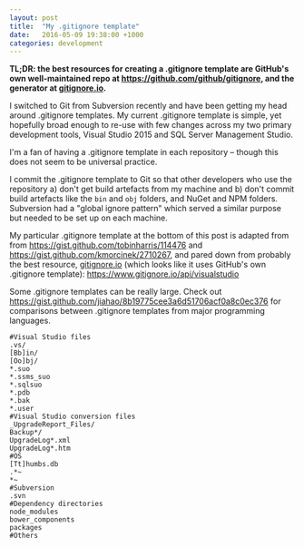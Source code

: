 ```yaml
---
layout: post
title:  "My .gitignore template"
date:   2016-05-09 19:38:00 +1000
categories: development
---
```

**TL;DR: the best resources for creating a .gitignore template are GitHub's own well-maintained repo at <https://github.com/github/gitignore>, and the generator at [gitignore.io][1].**
 
I switched to Git from Subversion recently and have been getting my head around .gitignore templates. My current .gitignore template is simple, yet hopefully broad enough to re-use with few changes across my two primary development tools, Visual Studio 2015 and SQL Server Management Studio.
 
I'm a fan of having a .gitignore template in each repository – though this does not seem to be universal practice. 

I commit the .gitignore template to Git so that other developers who use the repository a) don't get build artefacts from my machine and b) don't commit build artefacts like the `bin` and `obj` folders, and NuGet and NPM folders. Subversion had a "global ignore pattern" which served a similar purpose but needed to be set up on each machine. 

My particular .gitignore template at the bottom of this post is adapted from from <https://gist.github.com/tobinharris/114476> and <https://gist.github.com/kmorcinek/2710267>, and pared down from probably the best resource, [gitignore.io][1] (which looks like it uses GitHub's own .gitignore template): <https://www.gitignore.io/api/visualstudio>

Some .gitignore templates can be really large. Check out <https://gist.github.com/jiahao/8b19775cee3a6d51706acf0a8c0ec376> for comparisons between .gitignore templates from major programming languages.

```
#Visual Studio files
.vs/
[Bb]in/
[Oo]bj/
*.suo
*.ssms_suo
*.sqlsuo
*.pdb
*.bak
*.user
#Visual Studio conversion files
_UpgradeReport_Files/
Backup*/
UpgradeLog*.xml
UpgradeLog*.htm
#OS
[Tt]humbs.db
.*~
*~
#Subversion
.svn
#Dependency directories
node_modules
bower_components
packages
#Others
```

[1]: https://www.gitignore.io/